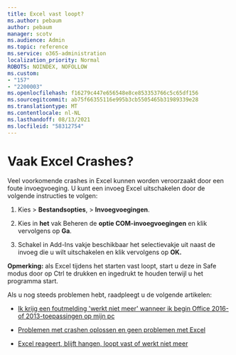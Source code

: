 ```yaml
---
title: Excel vast loopt?
ms.author: pebaum
author: pebaum
manager: scotv
ms.audience: Admin
ms.topic: reference
ms.service: o365-administration
localization_priority: Normal
ROBOTS: NOINDEX, NOFOLLOW
ms.custom:
- "157"
- "2200003"
ms.openlocfilehash: f16279c447e656548e8ce853353766c5c65df156
ms.sourcegitcommit: ab75f66355116e995b3cb5505465b31989339e28
ms.translationtype: MT
ms.contentlocale: nl-NL
ms.lasthandoff: 08/13/2021
ms.locfileid: "58312754"
---
```

# <a name="frequent-excel-crashes"></a>Vaak Excel Crashes?

Veel voorkomende crashes in Excel kunnen worden veroorzaakt door een foute invoegvoeging. U kunt een invoeg Excel uitschakelen door de volgende instructies te volgen:
  
1. Kies  \> **Bestandsopties**, \> **Invoegvoegingen**.

2. Kies in **het** vak Beheren de **optie COM-invoegvoegingen** en klik vervolgens op **Ga**.

3. Schakel in Add-Ins vakje beschikbaar het selectievakje uit naast de invoeg die u wilt uitschakelen en klik vervolgens op **OK.**

**Opmerking:** als Excel tijdens het starten vast loopt, start u deze in Safe modus door op Ctrl te drukken en ingedrukt te houden terwijl u het programma start.
  
Als u nog steeds problemen hebt, raadpleegt u de volgende artikelen:
  
- [Ik krijg een foutmelding 'werkt niet meer' wanneer ik begin Office 2016- of 2013-toepassingen op mijn pc](https://support.office.com/article/52bd7985-4e99-4a35-84c8-2d9b8301a2fa.aspx)

- [Problemen met crashen oplossen en geen problemen met Excel](https://support.microsoft.com/help/2758592/how-to-troubleshoot-crashing-and-not-responding-issues-with-excel)

- [Excel reageert, blijft hangen, loopt vast of werkt niet meer](https://support.office.com/article/37e7d3c9-9e84-40bf-a805-4ca6853a1ff4.aspx)
